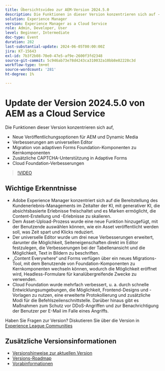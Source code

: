 ```yaml
---
title: Übersichtsvideo zur AEM-Version 2024.5.0
description: Die Funktionen in dieser Version konzentrieren sich auf - Neue Veröffentlichungsoptionen für AEM und Dynamic Media Universal Editor-Verbesserungen Migration von adaptiven Forms Foundation-Komponenten zu Kernkomponenten Zusätzliche CAPTCHA-Unterstützung in den Erweiterungen der adaptiven Forms Cloud Foundation
solution: Experience Manager
version: Experience Manager as a Cloud Service
role: Admin, Developer, User
level: Beginner, Intermediate
doc-type: Event
duration: 282
last-substantial-update: 2024-06-05T00:00:00Z
jira: KT-15643
exl-id: 7b3f2b08-70e0-47e5-af9e-2600f3fd2348
source-git-commit: 5c946ab73e78d4243ca310032a10bb8e82228c3d
workflow-type: tm+mt
source-wordcount: '281'
ht-degree: 1%

---
```


# Update der Version 2024.5.0 von AEM as a Cloud Service

Die Funktionen dieser Version konzentrieren sich auf,

* Neue Veröffentlichungsoptionen für AEM und Dynamic Media
* Verbesserungen am universellen Editor
* Migration von adaptiven Forms Foundation-Komponenten zu Kernkomponenten
* Zusätzliche CAPTCHA-Unterstützung in Adaptive Forms
* Cloud Foundation-Verbesserungen

>[!VIDEO](https://video.tv.adobe.com/v/3448071/?learn=on&captions=ger)

## Wichtige Erkenntnisse

* Adobe Experience Manager konzentriert sich auf die Bereitstellung des Kundenerlebnis-Managements im Zeitalter der KI, mit generativer KI, die absichtsbasierte Erlebnisse freischaltet und es Marken ermöglicht, die Content-Erstellung und -Erlebnisse zu skalieren.
* Dem Asset-Upload-Prozess wurde eine neue Funktion hinzugefügt, mit der Benutzende auswählen können, wie ein Asset veröffentlicht werden soll, was Zeit spart und Klicks reduziert.
* Der universelle Editor wurde um drei neue Verbesserungen erweitert, darunter die Möglichkeit, Seiteneigenschaften direkt im Editor festzulegen, die Verbesserungen bei der Tabellenansicht und die Möglichkeit, Text in Bildern zu beschriften.
* „Content Everywhere“ und Forms verfügen über ein neues Migrations-Tool, mit dem Benutzende von Foundation-Komponenten zu Kernkomponenten wechseln können, wodurch die Möglichkeit eröffnet wird, Headless-Formulare für kanalübergreifende Zwecke zu verwenden.
* Cloud Foundation wurde mehrfach verbessert, u. a. durch schnelle Entwicklungsumgebungen, die Möglichkeit, Frontend-Designs und -Vorlagen zu nutzen, eine erweiterte Protokollierung und zusätzliche Modi für die Befehlszeilenschnittstelle. Darüber hinaus gibt es Maßnahmen zum Schutz vor DDoS-Angriffen und zur Benachrichtigung der Benutzer per E-Mail im Falle eines Angriffs.


Haben Sie Fragen zur Version?  Diskutieren Sie über die Version in [Experience League Communities](https://adobe.ly/44Ofo8H)

## Zusätzliche Versionsinformationen

* [Versionshinweise zur aktuellen Version](https://experienceleague.adobe.com/docs/experience-manager-cloud-service/content/release-notes/home.html?lang=de)
* [Versions-Roadmap](https://experienceleague.adobe.com/docs/experience-manager-release-information/aem-release-updates/update-releases-roadmap.html?lang=de)
* [Vorabinformationen](https://experienceleague.adobe.com/docs/experience-manager-cloud-service/content/release-notes/prerelease.html?lang=de)
